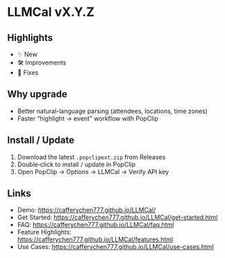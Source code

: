 # LLMCal vX.Y.Z

## Highlights
- ✨ New
- 🛠️ Improvements
- 🐛 Fixes

## Why upgrade
- Better natural-language parsing (attendees, locations, time zones)
- Faster “highlight → event” workflow with PopClip

## Install / Update
1. Download the latest `.popclipext.zip` from Releases
2. Double‑click to install / update in PopClip
3. Open PopClip → Options → LLMCal → Verify API key

## Links
- Demo: https://cafferychen777.github.io/LLMCal/
- Get Started: https://cafferychen777.github.io/LLMCal/get-started.html
- FAQ: https://cafferychen777.github.io/LLMCal/faq.html
- Feature Highlights: https://cafferychen777.github.io/LLMCal/features.html
- Use Cases: https://cafferychen777.github.io/LLMCal/use-cases.html

